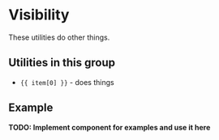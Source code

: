 <script setup>
  import display from './visibility'
</script>

# Visibility

These utilities do other things.

## Utilities in this group

<ul v-for="item in display">
  <li><code>{{ item[0] }}</code> - does things</li>
</ul>

## Example

**TODO: Implement component for examples and use it here**
